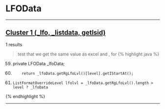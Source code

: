 # LFOData

***

## [Cluster 1 (_lfo, _listdata, getlsid)](./1)
1 results
> test that we get the same value as excel and , for 
{% highlight java %}
59. private LFOData _lfoData;
173.         return _lfoData.getRgLfoLvl()[level].getIStartAt();
194.     ListFormatOverrideLevel lfolvl = _lfoData.getRgLfoLvl().length > level ? _lfoData
{% endhighlight %}

***

